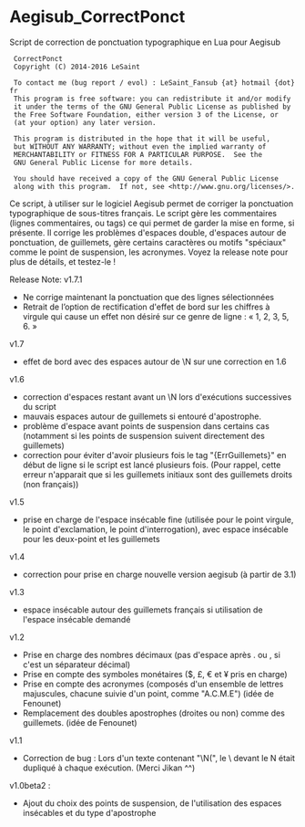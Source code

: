 ﻿# Aegisub_CorrectPonct
Script de correction de ponctuation typographique en Lua pour Aegisub

	 CorrectPonct
	 Copyright (C) 2014-2016 LeSaint

	 To contact me (bug report / evol) : LeSaint_Fansub {at} hotmail {dot} fr
	 This program is free software: you can redistribute it and/or modify
	 it under the terms of the GNU General Public License as published by
	 the Free Software Foundation, either version 3 of the License, or
	 (at your option) any later version.

	 This program is distributed in the hope that it will be useful,
	 but WITHOUT ANY WARRANTY; without even the implied warranty of
	 MERCHANTABILITY or FITNESS FOR A PARTICULAR PURPOSE.  See the
	 GNU General Public License for more details.

	 You should have received a copy of the GNU General Public License
	 along with this program.  If not, see <http://www.gnu.org/licenses/>.

Ce script, à utiliser sur le logiciel Aegisub permet de corriger la ponctuation typographique de sous-titres français.
Le script gère les commentaires (lignes commentaires, ou tags) ce qui permet de garder la mise en forme, si présente.
Il corrige les problèmes d'espaces double, d'espaces autour de ponctuation, de guillemets, gère certains caractères ou motifs "spéciaux" comme le point de suspension, les acronymes.
Voyez la release note pour plus de détails, et testez-le !

Release Note:
v1.7.1
- Ne corrige maintenant la ponctuation que des lignes sélectionnées
- Retrait de l’option de rectification d'effet de bord sur les chiffres à virgule qui cause un effet non désiré sur ce genre de ligne : « 1, 2, 3, 5, 6. »

v1.7
- effet de bord avec des espaces autour de \N sur une correction en 1.6

v1.6
- correction d'espaces restant avant un \N lors d'exécutions successives du script
- mauvais espaces autour de guillemets si entouré d'apostrophe.
- problème d'espace avant points de suspension dans certains cas (notamment si les points de suspension suivent directement des guillemets)
- correction pour éviter d'avoir plusieurs fois le tag "{ErrGuillemets}" en début de ligne si le script est lancé plusieurs fois. 
  (Pour rappel, cette erreur n'apparait que si les guillemets initiaux sont des guillemets droits (non français))

v1.5
- prise en charge de l'espace insécable fine (utilisée pour le point virgule, le point d'exclamation, le point d'interrogation), avec espace insécable pour les deux-point et les guillemets

v1.4
- correction pour prise en charge nouvelle version aegisub (à partir de 3.1)

v1.3
- espace insécable autour des guillemets français si utilisation de l'espace insécable demandé

v1.2
- Prise en charge des nombres décimaux (pas d'espace après . ou , si c'est un séparateur décimal)
- Prise en compte des symboles monétaires ($, £, € et ¥ pris en charge)
- Prise en compte des acronymes (composés d'un ensemble de lettres majuscules, chacune suivie d'un point, comme "A.C.M.E") (idée de Fenounet)
- Remplacement des doubles apostrophes (droites ou non) comme des guillemets. (idée de Fenounet)

v1.1
- Correction de bug : Lors d'un texte contenant "\N(", le \ devant le N était dupliqué à chaque exécution. (Merci Jikan ^^)

v1.0beta2 :
- Ajout du choix des points de suspension, de l'utilisation des espaces insécables et du type d'apostrophe